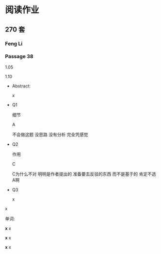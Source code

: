 # 阅读作业

## 270 套

### Feng Li

### Passage 38

1.05

1.10

* Abstract: 

  x

* Q1

  细节

  A

  不会做这题 没思路 没有分析 完全凭感觉

  

* Q2

  作用

  C

  C为什么不对  明明是作者提出的 准备要去反驳的东西 而不是基于的 肯定不选A啊

  

  

* Q3

  x

  

x

单词:

__x__ x

__x__ x

__x__ x











